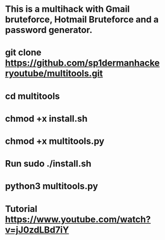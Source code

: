 # This is a multihack with Gmail bruteforce, Hotmail Bruteforce and a password generator.
# git clone https://github.com/sp1dermanhackeryoutube/multitools.git
# cd multitools
# chmod +x install.sh
# chmod +x multitools.py
# Run sudo ./install.sh
# python3 multitools.py
# Tutorial https://www.youtube.com/watch?v=jJ0zdLBd7iY
